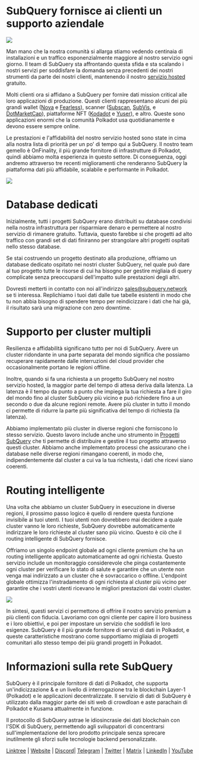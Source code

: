 # SubQuery fornisce ai clienti un supporto aziendale

![](https://miro.medium.com/max/1400/1*z_StqAT5KeaxQLBCm-xpRQ.jpeg)

Man mano che la nostra comunità si allarga stiamo vedendo centinaia di installazioni e un traffico esponenzialmente maggiore al nostro servizio ogni giorno. Il team di SubQuery sta affrontando questa sfida e sta scalando i nostri servizi per soddisfare la domanda senza precedenti dei nostri strumenti da parte dei nostri clienti, mantenendo il nostro [servizio hosted](https://projects.subquery.network/) gratuito.

Molti clienti ora si affidano a SubQuery per fornire dati mission critical alle loro applicazioni di produzione. Questi clienti rappresentano alcuni dei più grandi wallet ([Nova](https://novawallet.io/) e [Fearless](https://fearlesswallet.io/)), scanner ([Subscan](https://www.subscan.io/), [SubVis](https://www.subvis.io/), e [DotMarketCap](https://dotmarketcap.com/)), piattaforme NFT ([Kodadot](https://kodadot.xyz/) e [Yuser](https://yuser.co/)), e altro. Queste sono applicazioni enormi che la comunità Polkadot usa quotidianamente e devono essere sempre online.

Le prestazioni e l'affidabilità del nostro servizio hosted sono state in cima alla nostra lista di priorità per un po' di tempo qui a SubQuery. Il nostro team gemello è OnFinality, il più grande fornitore di infrastrutture di Polkadot, quindi abbiamo molta esperienza in questo settore. Di conseguenza, oggi andremo attraverso tre recenti miglioramenti che renderanno SubQuery la piattaforma dati più affidabile, scalabile e performante in Polkadot.

![](https://miro.medium.com/max/1200/1*QckhJzjQqw9czpBMRhXgXQ.gif)

# Database dedicati

Inizialmente, tutti i progetti SubQuery erano distribuiti su database condivisi nella nostra infrastruttura per risparmiare denaro e permettere al nostro servizio di rimanere gratuito. Tuttavia, questo farebbe si che progetti ad alto traffico con grandi set di dati finiranno per strangolare altri progetti ospitati nello stesso database.

Se stai costruendo un progetto destinato alla produzione, offriamo un database dedicato ospitato nei nostri cluster SubQuery, nel quale può dare al tuo progetto tutte le risorse di cui ha bisogno per gestire migliaia di query complicate senza preoccuparsi dell'impatto sulle prestazioni degli altri.

Dovresti metterti in contatto con noi all'indirizzo sales@subquery.network se ti interessa. Replichiamo i tuoi dati dalle tue tabelle esistenti in modo che tu non abbia bisogno di spendere tempo per reindicizzare i dati che hai già, il risultato sarà una migrazione con zero downtime.

# Supporto per cluster multipli

Resilienza e affidabilità significano tutto per noi di SubQuery. Avere un cluster ridondante in una parte separata del mondo significa che possiamo recuperare rapidamente dalle interruzioni del cloud provider che occasionalmente portano le regioni offline.

Inoltre, quando si fa una richiesta a un progetto SubQuery nel nostro servizio hosted, la maggior parte del tempo di attesa deriva dalla latenza. La latenza è il tempo da punto a punto che impiega la tua richiesta a fare il giro del mondo fino al cluster SubQuery più vicino e può richiedere fino a un secondo o due da alcune regioni remote. Avere più cluster in tutto il mondo ci permette di ridurre la parte più significativa del tempo di richiesta (la latenza).

Abbiamo implementato più cluster in diverse regioni che forniscono lo stesso servizio. Questo lavoro include anche uno strumento in [Progetti SubQuery](https://project.subquery.network/) che ti permette di distribuire e gestire il tuo progetto attraverso questi cluster. Abbiamo anche implementato processi che assicurano che i database nelle diverse regioni rimangano coerenti, in modo che, indipendentemente dal cluster a cui va la tua richiesta, i dati che ricevi siano coerenti.

# Routing intelligente

Una volta che abbiamo un cluster SubQuery in esecuzione in diverse regioni, il prossimo passo logico è quello di rendere questa funzione invisibile ai tuoi utenti. I tuoi utenti non dovrebbero mai decidere a quale cluster vanno le loro richieste, SubQuery dovrebbe automaticamente indirizzare le loro richieste al cluster sano più vicino. Questo è ciò che il routing intelligente di SubQuery fornisce.

Offriamo un singolo endpoint globale ad ogni cliente premium che ha un routing intelligente applicato automaticamente ad ogni richiesta. Questo servizio include un monitoraggio considerevole che pinga costantemente ogni cluster per verificare lo stato di salute e garantire che un utente non venga mai indirizzato a un cluster che è sovraccarico o offline. L'endpoint globale ottimizza l'instradamento di ogni richiesta al cluster più vicino per garantire che i vostri utenti ricevano le migliori prestazioni dai vostri cluster.

![](https://miro.medium.com/max/1000/0*DNXDiABzli0et1MU)

In sintesi, questi servizi ci permettono di offrire il nostro servizio premium a più clienti con fiducia. Lavoriamo con ogni cliente per capire il loro business e i loro obiettivi, e poi per impostare un servizio che soddisfi le loro esigenze. SubQuery è il più grande fornitore di servizi di dati in Polkadot, e queste caratteristiche mostrano come supportiamo migliaia di progetti comunitari allo stesso tempo dei più grandi progetti in Polkadot.

# Informazioni sulla rete SubQuery

SubQuery è il principale fornitore di dati di Polkadot, che supporta un'indicizzazione & e un livello di interrogazione tra le blockchain Layer-1 (Polkadot) e le applicazioni decentralizzate. Il servizio di dati di SubQuery è utilizzato dalla maggior parte dei siti web di crowdloan e aste parachain di Polkadot e Kusama attualmente in funzione.

Il protocollo di SubQuery astrae le idiosincrasie dei dati blockchain con l'SDK di SubQuery, permettendo agli sviluppatori di concentrarsi sull'implementazione del loro prodotto principale senza sprecare inutilmente gli sforzi sulle tecnologie backend personalizzate.

[Linktree](https://linktr.ee/subquerynetwork)  |  [Website](https://subquery.network/)  |  [Discord](https://discord.com/invite/78zg8aBSMG)|  [Telegram](https://t.me/subquerynetwork)  |  [Twitter](https://twitter.com/subquerynetwork)  |  [Matrix](https://matrix.to/#/#subquery:matrix.org)  |  [LinkedIn](https://www.linkedin.com/company/subquery)  |  [YouTube](https://www.youtube.com/channel/UCi1a6NUUjegcLHDFLr7CqLw)
